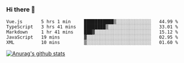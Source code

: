 ### Hi there 👋



<!--
**webB1an/webB1an** is a ✨ _special_ ✨ repository because its `README.md` (this file) appears on your GitHub profile.

Here are some ideas to get you started:

- 🔭 I’m currently working on ...
- 🌱 I’m currently learning ...
- 👯 I’m looking to collaborate on ...
- 🤔 I’m looking for help with ...
- 💬 Ask me about ...
- 📫 How to reach me: ...
- 😄 Pronouns: ...
- ⚡ Fun fact: ...
-->

<!--START_SECTION:waka-->
```text
Vue.js       5 hrs 1 min     ███████████▒░░░░░░░░░░░░░   44.99 % 
TypeScript   3 hrs 41 mins   ████████▒░░░░░░░░░░░░░░░░   33.01 % 
Markdown     1 hr 41 mins    ███▓░░░░░░░░░░░░░░░░░░░░░   15.12 % 
JavaScript   19 mins         ▓░░░░░░░░░░░░░░░░░░░░░░░░   02.95 % 
XML          10 mins         ▒░░░░░░░░░░░░░░░░░░░░░░░░   01.60 % 
```
<!--END_SECTION:waka-->


[![Anurag's github stats](https://github-readme-stats.vercel.app/api?username=webB1an&show_icons=true&theme=radical)](https://github.com/anuraghazra/github-readme-stats)

